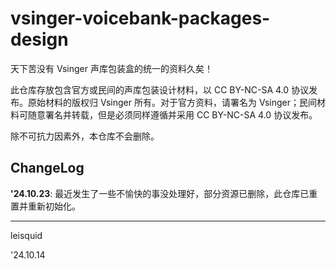# vsinger-voicebank-packages-design

天下苦没有 Vsinger 声库包装盒的统一的资料久矣！

此仓库存放包含官方或民间的声库包装设计材料，以 CC BY-NC-SA 4.0 协议发布。原始材料的版权归 Vsinger 所有。对于官方资料，请署名为 Vsinger；民间材料可随意署名并转载，但是必须同样遵循并采用 CC BY-NC-SA 4.0 协议发布。

除不可抗力因素外，本仓库不会删除。

## ChangeLog

**'24.10.23**: 最近发生了一些不愉快的事没处理好，部分资源已删除，此仓库已重置并重新初始化。

---

leisquid

'24.10.14
